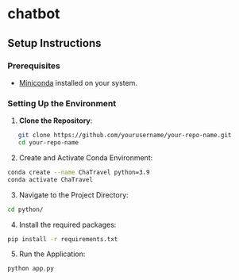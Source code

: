# chatbot

## Setup Instructions

### Prerequisites
- [Miniconda](https://docs.conda.io/en/latest/miniconda.html) installed on your system.

### Setting Up the Environment
1. **Clone the Repository**:
```bash
   git clone https://github.com/yourusername/your-repo-name.git
   cd your-repo-name

```

2. Create and Activate Conda Environment:
```bash
conda create --name ChaTravel python=3.9
conda activate ChaTravel

```

3. Navigate to the Project Directory:
```bash
cd python/

```
4. Install the required packages:
```bash
pip install -r requirements.txt

```

5. Run the Application:
```bash
python app.py

```
